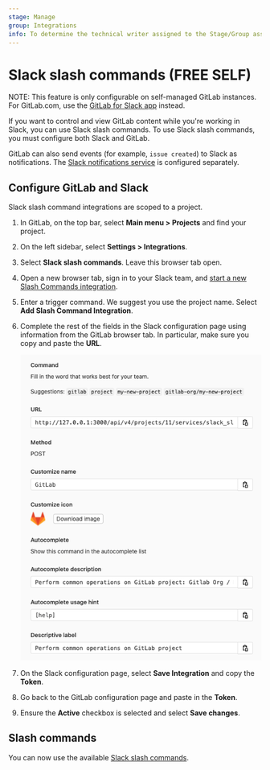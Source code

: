 ```yaml
---
stage: Manage
group: Integrations
info: To determine the technical writer assigned to the Stage/Group associated with this page, see https://about.gitlab.com/handbook/product/ux/technical-writing/#assignments
---
```


# Slack slash commands **(FREE SELF)**

NOTE:
This feature is only configurable on self-managed GitLab instances.
For GitLab.com, use the [GitLab for Slack app](gitlab_slack_application.md) instead.

If you want to control and view GitLab content while you're
working in Slack, you can use Slack slash commands.
To use Slack slash commands, you must configure both Slack and GitLab.

GitLab can also send events (for example, `issue created`) to Slack as notifications.
The [Slack notifications service](slack.md) is configured separately.

## Configure GitLab and Slack

Slack slash command integrations
are scoped to a project.

1. In GitLab, on the top bar, select **Main menu > Projects** and find your project.
1. On the left sidebar, select **Settings > Integrations**.
1. Select **Slack slash commands**. Leave this browser tab open.
1. Open a new browser tab, sign in to your Slack team, and [start a new Slash Commands integration](https://my.slack.com/services/new/slash-commands).
1. Enter a trigger command. We suggest you use the project name.
   Select **Add Slash Command Integration**.
1. Complete the rest of the fields in the Slack configuration page using information from the GitLab browser tab.
   In particular, make sure you copy and paste the **URL**.

   ![Slack setup instructions](img/slack_setup.png)

1. On the Slack configuration page, select **Save Integration** and copy the **Token**.
1. Go back to the GitLab configuration page and paste in the **Token**.
1. Ensure the **Active** checkbox is selected and select **Save changes**.

## Slash commands

You can now use the available [Slack slash commands](../../../integration/slash_commands.md).

